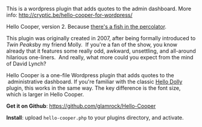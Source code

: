 This is a wordpress plugin that adds quotes to the admin dashboard.  More info:  http://cryptic.be/hello-cooper-for-wordpress/

Hello Cooper, version 2. Because <a href="http://www.youtube.com/watch?v=AN7k-KjE8wI">there's a fish in the percolator</a>.

This plugin was originally created in 2007, after being formally introduced to <em>Twin Peaks</em>by my friend Molly.  If you're a fan of the show, you know already that it features some really odd, awkward, unsettling, and all-around hilarious one-liners.  And really, what more could you expect from the mind of David Lynch?

Hello Cooper is a one-file Wordpress plugin that adds quotes to the  administrative dashboard. If you're familiar with the classic <a href="http://wordpress.org/extend/plugins/hello-dolly/">Hello Dolly</a> plugin, this works in the same way. The key difference is the font size, which is larger in Hello Cooper.

<strong>Get it on Github</strong>: <a href="https://github.com/glamrock/Hello-Cooper">https://github.com/glamrock/Hello-Cooper</a>

<strong>Install</strong>: upload <code>hello-cooper.php</code> to your plugins directory, and activate.
